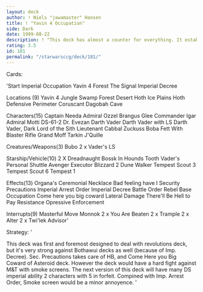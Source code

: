 ```yaml
---
layout: deck
author: ! Niels "jawamaster" Hansen
title: ! "Yavin 4 Occupation"
side: Dark
date: 1999-08-22
description: ! "This deck has almost a counter for everything. It establishes a stronghold on Yavin 4, and then wait for the LS to make a move"
rating: 3.5
id: 181
permalink: "/starwarsccg/deck/181/"
---
```

Cards: 

'Start
Imperial Occupation
Yavin 4
Forest
The Signal
Imperial Decree

Locations (9)
Yavin 4
Jungle
Swamp
Forest
Desert
Hoth Ice Plains
Hoth Defensive Perimeter
Coruscant
Dagobah Cave


Characters(15)
Captain Needa
Admiral Ozzel
Brangus Glee
Commander Igar
Admiral Motti
DS-61-2
Dr. Evezan
Darth Vader
Darth Vader with LS
Darth Vader, Dark Lord of the Sith
Lieutenant Cabbal
Zuckuss
Boba Fett With Blaster Rifle
Grand Moff Tarkin
J'Quille

Creatures/Weapons(3)
Bubo
2 x Vader's LS

Starship/Vehicle(10)
2 X Dreadnaught
Bossk In Hounds Tooth
Vader's Personal Shuttle
Avenger
Executor
Blizzard 2
Dune Walker
Tempest Scout 3
Tempest Scout 6
Tempest 1

Effects(13)
Organa's Ceremonial Necklace
Bad feeling have I
Security Precautions
Imperial Arrest Order
Imperial Decree
Battle Order
Rebel Base Occupation
Come here you big coward
Lateral Damage
There'll Be Hell to Pay
Resistance
Opressive Enforcement

Interrupts(9)
Masterful Move
Monnok
2 x You Are Beaten
2 x Trample
2 x Alter
2 x Twi'lek Advisor'

Strategy: '

This deck was first and foremost designed to deal with revolutions deck, but it's very strong against Bothawui decks as well (because of Imp. Decree). Sec. Precautions takes care of HB, and Come Here you Big Coward of Asteroid deck. However the deck would have a hard fight against M&T with smoke screens. The next version of this deck will have many DS imperial ability 2 characters with 5 in forfeit. Compined with Imp. Arrest Order, Smoke screen would be a minor annoyence. '
